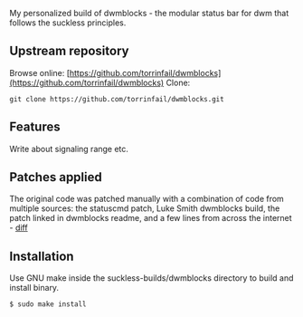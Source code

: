 My personalized build of dwmblocks - the modular status bar for dwm that follows the suckless principles.  

## Upstream repository
Browse online: [https://github.com/torrinfail/dwmblocks](https://github.com/torrinfail/dwmblocks)
Clone:
```
git clone https://github.com/torrinfail/dwmblocks.git
```
## Features
Write about signaling range etc.

## Patches applied
The original code was patched manually with a combination of code from multiple sources: the statuscmd patch, Luke Smith dwmblocks build, the patch linked in dwmblocks readme, and a few lines from across the internet - [diff](https://github.com/baj0k/suckless-builds/commit/241e935a8c17c107c19d7601b4ac058f9516932a)

## Installation
Use GNU make inside the suckless-builds/dwmblocks directory to build and install binary.
```
$ sudo make install
```
